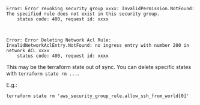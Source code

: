 ```
Error: Error revoking security group xxxx: InvalidPermission.NotFound: The specified rule does not exist in this security group.
	status code: 400, request id: xxxx



Error: Error Deleting Network Acl Rule: InvalidNetworkAclEntry.NotFound: no ingress entry with number 200 in network ACL xxxx
	status code: 400, request id: xxxx

```

This may be the terraform state out of sync. You can delete specific states with `terraform state rm ...`.

E.g.:

```
terraform state rm 'aws_security_group_rule.allow_ssh_from_world[0]'
```
